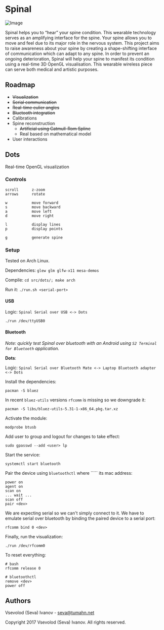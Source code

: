 # Spinal

![Image](https://binarytrails.github.io/spinal/images/drawings/1.jpg)

Spinal helps you to “hear” your spine condition. This wearable technology serves as an amplifying interface for the spine. Your spine allows you to move and feel due to its major role in the nervous system. This project aims to raise awareness about your spine by creating a shape-shifting interface of communication which can adapt to any spine. In order to prevent an ongoing deterioration, Spinal will help your spine to manifest its condition using a real-time 3D OpenGL visualisation. This wearable wireless piece can serve both medical and artistic purposes.

## Roadmap

- ~~Visualization~~
- ~~Serial communication~~
- ~~Real-time eulier angles~~
- ~~Bluetooth integration~~
- Calibrations
- Spine reconstruction
    - ~~Artificial using Catmull-Rom Spline~~
    - Real based on mathematical model
- User interactions

## Dots

Real-time OpenGL visualization

### Controls

    scroll      z-zoom
    arrows      rotate
    
    w           move forward
    s           move backward
    a           move left
    d           move right
    
    l           display lines
    p           display points
    
    g           generate spine

### Setup

Tested on Arch Linux.

Dependencies: ```glew glm glfw-x11 mesa-demos```

Compile: ```cd src/dots/; make arch```

Run it: ```./run.sh <serial-port>```

#### USB

Logic: ```Spinal Serial over USB <-> Dots```

    ./run /dev/ttyUSB0

#### Bluetooth

*Note: quickly test *Spinal* over bluetooth with an Android using ```S2 Terminal for Bluetooth``` application.*

**Dots**:

Logic: ```Spinal Serial over Bluetooth Mate <-> Laptop Bluetooth adapter <-> Dots```

Install the dependencies:

    pacman -S bluez

In recent ```bluez-utils``` versions ```rfcomm``` is missing so we downgrade it:

    pacman -S libs/bluez-utils-5.31-1-x86_64.pkg.tar.xz

Activate the module:

    modprobe btusb

Add user to group and logout for changes to take effect:

    sudo gpasswd --add <user> lp

Start the service:

    systemctl start bluetooth

Pair the device using ```bluetoothctl``` where ```<dev>`` its mac address:

    power on
    agent on
    scan on
    ... wait ...
    scan off
    pair <dev>

We are expecting serial so we can't simply connect to it. We have to emulate serial over bluetooth by binding the paired device to a serial port:

    rfcomm bind 0 <dev>

Finally, run the visualization:

    ./run /dev/rfcomm0

To reset everything:

    # bash
    rfcomm release 0

    # bluetoothctl
    remove <dev>
    power off

## Authors

Vsevolod (Seva) Ivanov - seva@tumahn.net

Copyright 2017 Vsevolod (Seva) Ivanov. All rights reserved.
